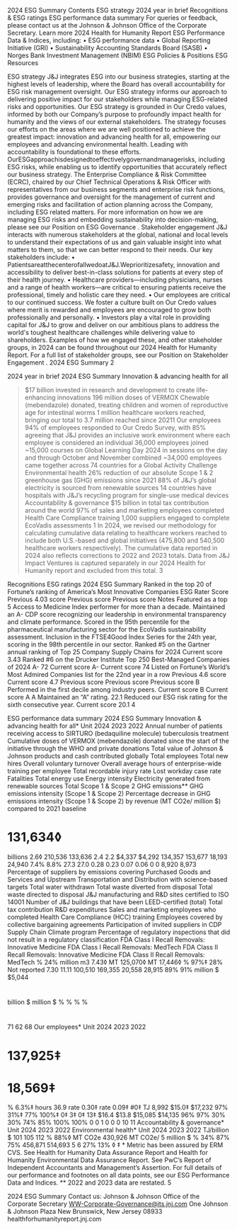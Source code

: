  2024 ESG Summary
Contents
ESG strategy
2024 year in brief
Recognitions & ESG ratings
ESG performance data summary
For queries or feedback, please contact us at the Johnson & Johnson Office of the Corporate Secretary.
Learn more
2024 Health for Humanity Report
ESG Performance Data & Indices, including:
• ESG performance data
• Global Reporting Initiative (GRI)
• Sustainability Accounting Standards Board (SASB) • Norges Bank Investment Management (NBIM)
ESG Policies & Positions ESG Resources
         
ESG strategy
J&J integrates ESG into our business strategies, starting at the highest levels of leadership, where the Board has overall accountability for ESG risk management oversight. Our ESG strategy informs our approach to delivering positive impact for our stakeholders while managing ESG-related risks and opportunities.
 Our ESG strategy is grounded in Our Credo values, informed by both our Company’s purpose to profoundly impact health for humanity and the views of our external stakeholders. The strategy focuses our efforts on the areas where we are well positioned to achieve the greatest impact: innovation and advancing health for all, empowering our employees and advancing environmental health. Leading with accountability is foundational to these efforts.
OurESGapproachisdesignedtoeffectivelygovernandmanagerisks, including ESG risks, while enabling us to identify opportunities that accurately reflect our business strategy.
The Enterprise Compliance & Risk Committee (ECRC), chaired by our Chief Technical Operations & Risk Officer with representatives from our business segments and enterprise risk functions, provides governance and oversight for the management of current and emerging risks and facilitation of action planning across the Company, including ESG related matters.
For more information on how we are managing ESG risks and embedding sustainability into decision-making, please see our
Position on ESG Governance .
Stakeholder engagement
J&J interacts with numerous stakeholders at the global, national and local levels to understand their expectations of us and gain valuable insight into what matters to them, so that we can better respond to their needs. Our key stakeholders include:
• PatientsareatthecenterofallwedoatJ&J.Weprioritizesafety, innovation and accessibility to deliver best-in-class solutions for patients at every step of their health journey.
• Healthcare providers—including physicians, nurses and a range of health workers—are critical to ensuring patients receive the professional, timely and holistic care they need.
• Our employees are critical to our continued success. We foster
a culture built on Our Credo values where merit is rewarded and employees are encouraged to grow both professionally and personally.
• Investors play a vital role in providing capital for J&J to grow
and deliver on our ambitious plans to address the world's toughest healthcare challenges while delivering value to shareholders.
Examples of how we engaged these, and other stakeholder groups, in 2024 can be found throughout our 2024 Health for Humanity Report. For a full list of stakeholder groups, see our
Position on Stakeholder Engagement .
2024 ESG Summary
      2

2024 year in brief
2024 ESG Summary
 Innovation & advancing health for all
 >$17 billion
invested in research and development to create life-enhancing innovations
>196 million
doses of VERMOX Chewable (mebendazole) donated, treating children and women of reproductive age for intestinal worms
>1 million
healthcare workers reached, bringing our total to 3.7 million reached since 20211
  Our employees
  94%
of employees responded to Our Credo Survey, with 85% agreeing that J&J provides an inclusive work environment where each employee is considered an individual
>36,000
employees joined ~15,000 courses on Global Learning Day 2024 in sessions on the day and through October and November combined
~34,000
employees came together across
74 countries for a Global Activity Challenge
 Environmental health
 26%
reduction of our absolute Scope 1 & 2 greenhouse gas (GHG) emissions since 2021
88%
of J&J’s global electricity is sourced from renewable sources
14
countries have hospitals with J&J’s recycling program for single-use medical devices
  Accountability & governance
  $15 billion
in total tax contribution around the world
97%
of sales and marketing employees completed Health Care Compliance training
>1,000
suppliers engaged to complete EcoVadis assessments
 1 In 2024, we revised our methodology for calculating cumulative data relating to healthcare workers reached to include both U.S.-based and global initiatives (475,800 and 540,500 healthcare workers respectively). The cumulative data reported in 2024 also reflects corrections to 2022 and 2023 totals. Data from J&J Impact Ventures is captured separately in our 2024 Health for Humanity report and excluded from this total.
  3

Recognitions
ESG ratings
2024 ESG Summary
  Ranked in the top 20 of Fortune’s ranking of America’s Most Innovative Companies
ESG Rater
Score
Previous 4.03 score
Previous score
Previous score
Notes
Featured as a top 5 Access to Medicine Index performer for more than a decade.
Maintained an A- CDP score recognizing our leadership in environmental transparency and climate performance.
Scored in the 95th percentile for the pharmaceutical manufacturing sector for the EcoVadis sustainability assessment.
Inclusion in the FTSE4Good Index Series for the 24th year, scoring in the 98th percentile in our sector.
      Ranked #5 on the Gartner annual ranking of Top 25 Company Supply Chains for 2024
Current score
3.43
      Ranked #6 on the Drucker Institute Top 250 Best-Managed Companies of 2024
A- 72
Current score
A-
     Current score
74
         Listed on Fortune’s World’s Most Admired Companies list for the 22nd year in a row
Previous 4.6 score
Current score
4.7
       Previous score
Previous score
Previous score
B Performed in the first decile among industry peers.
Current score
B
      Current score
A
A Maintained an “A” rating.
22.1 Reduced our ESG risk rating for the sixth consecutive year.
     Current score
20.1
   4

ESG performance data summary
2024 ESG Summary
 Innovation & advancing health for all*
 Unit
 2024
 2023
 2022
  Annual number of patients receiving access to SIRTURO (bedaquiline molecule) tuberculosis treatment
Cumulative doses of VERMOX (mebendazole) donated since the start of the initiative through the WHO and private donations
Total value of Johnson & Johnson products and cash contributed globally
Total employees
Total new hires
Overall voluntary turnover
Overall average hours of enterprise-wide training per employee
Total recordable injury rate
Lost workday case rate
Fatalities
Total energy use
Energy intensity
Electricity generated from renewable sources
Total Scope 1 & Scope 2 GHG emissions**
GHG emissions intensity (Scope 1 & Scope 2)
Percentage decrease in GHG emissions intensity (Scope 1 & Scope 2) by revenue (MT CO2e/ million $) compared to 2021 baseline
# 131,634◊
billions 2.6◊
210,536 133,636
2.4 2.2
$4,337 $4,292
134,357 153,677
18,193 24,940
7.4% 8.8%
27.3 27.0
0.28 0.23
0.07 0.06
0 0
8,920 8,973
Percentage of suppliers by emissions covering Purchased Goods and Services and Upstream Transportation and Distribution with science-based targets
Total water withdrawn
Total waste diverted from disposal
Total waste directed to disposal
J&J manufacturing and R&D sites certified to ISO 14001
Number of J&J buildings that have been LEED-certified (total)
Total tax contribution
R&D expenditures
Sales and marketing employees who completed Health Care Compliance (HCC) training
Employees covered by collective bargaining agreements
Participation of invited suppliers in CDP Supply Chain Climate program
Percentage of regulatory inspections that did not result in a regulatory classification
FDA Class I Recall Removals: Innovative Medicine
FDA Class I Recall Removals: MedTech
FDA Class II Recall Removals: Innovative Medicine
FDA Class II Recall Removals: MedTech
% 24%
million m3 7.43◊
MT 125,070◊
MT 17,446◊
% 97%‡
28% Not reported
7.30 11.11
100,510 169,355
20,558 28,915
89% 91%
      million $
$5,044
  #
billion $
million $
%
%
%
%
#
#
#
#
71 62
68
 Our employees*
Unit
2024
2023
2022
 # 137,925‡
# 18,569‡
% 6.3%‡
hours 36.9
rate 0.30‡
rate 0.09‡
#0‡
TJ 8,992
$15.0‡
$17,232
97%
31%‡
77%
100%‡
0‡
3‡
0‡
13‡
$16.4 $13.8
$15,085 $14,135
96% 97%
30% 30%
74% 85%
100% 100%
0 0
1 0
0 0
10 11
 Accountability & governance*
Unit
2024
2023
2022
              Environmental health*
Unit
2024
2023
2022
   TJ/billion $ 101 105 112
  % 88%◊
MT CO2e 430,926
MT CO2e/ 5 million $
% 34%
87% 75%
456,871 514,693
5 6
27% 13%
◊
‡ *
Metric has been assured by ERM CVS. See Health for Humanity Data Assurance Report and
Health for Humanity Environmental Data Assurance Report.
See PwC’s Report of Independent Accountants and Management’s Assertion.
For full details of our performance and footnotes on all data points, see our ESG Performance Data and Indices.
         ** 2022 and 2023 data are restated.
  5

  2024 ESG Summary
Contact us:
Johnson & Johnson Office of the Corporate Secretary WW-Corporate-Governance@its.jnj.com
One Johnson & Johnson Plaza
New Brunswick, New Jersey 08933
healthforhumanityreport.jnj.com
   
